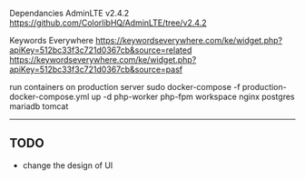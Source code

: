 Dependancies
AdminLTE v2.4.2 https://github.com/ColorlibHQ/AdminLTE/tree/v2.4.2

Keywords Everywhere
https://keywordseverywhere.com/ke/widget.php?apiKey=512bc33f3c721d0367cb&source=related
https://keywordseverywhere.com/ke/widget.php?apiKey=512bc33f3c721d0367cb&source=pasf

run containers on production server
sudo docker-compose -f production-docker-compose.yml up -d php-worker php-fpm workspace nginx postgres mariadb tomcat


----
TODO
----
* change the design of UI
